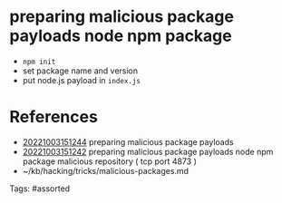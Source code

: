 # preparing malicious package payloads node npm package
- `npm init`
- set package name and version
- put node.js payload in `index.js`

# References
- [20221003151244](/zet/20221003151244/README.md) preparing malicious package payloads
- [20221003151242](/zet/20221003151242/README.md) preparing malicious package payloads node npm package malicious repository ( tcp port 4873 )
- ~/kb/hacking/tricks/malicious-packages.md

Tags:
    #assorted

